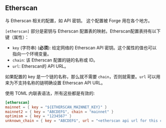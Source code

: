 ## Etherscan

与 Etherscan 相关的配置，如 API 密钥。 这个配置被 Forge 用在各个地方。

`[etherscan]` 部分是密钥与 Etherscan 配置表的映射。Etherscan配置表持有以下键（属性）：

- `key` (字符串) (**必须**): 给定网络的 Etherscan API 密钥。这个属性的值也可以指向一个环境变量。
- `chain`: 该 Etherscan 配置的链的名称或 ID。
- `url`: Etherscan的 API URL。

如果配置的 key 是一个链的名称，那么就不需要 `chain`，否则就需要。`url` 可以用来为不支持名称的链明确设置 Etherscan API URL。

使用 TOML 内联表语法，所有这些都是有效的:

```toml
[etherscan]
mainnet = { key = "${ETHERSCAN_MAINNET_KEY}" }
mainnet2 = { key = "ABCDEFG", chain = "mainnet" }
optimism = { key = "1234567" }
unknown_chain = { key = "ABCDEFG", url = "<etherscan api url for this chain>" }
```
